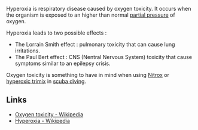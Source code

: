 Hyperoxia is respiratory disease caused by oxygen toxicity. It occurs when the organism is exposed to an higher than normal [partial pressure](Partial%20pressure.md) of oxygen. 

Hyperoxia leads to two possible effects :
- The Lorrain Smith effect : pulmonary toxicity that can cause lung irritations.
- The Paul Bert effect : CNS (Nentral Nervous System) toxicity that cause symptoms similar to an epilepsy crisis. 

Oxygen toxicity is something to have in mind when using [Nitrox](Nitrox.md) or [hyperoxic trimix](Hyperoxic%20trimix.md) in [scuba diving](Scuba%20diving.md).

## Links
- [Oxygen toxicity - Wikipedia](https://en.wikipedia.org/wiki/Oxygen_toxicity)
- [Hyperoxia - Wikipedia](https://en.wikipedia.org/wiki/Hyperoxia)